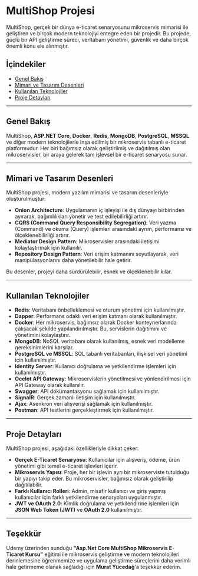 # MultiShop Projesi

MultiShop, gerçek bir dünya e-ticaret senaryosunu mikroservis mimarisi ile geliştiren ve birçok modern teknolojiyi entegre eden bir projedir. Bu projede, güçlü bir API geliştirme süreci, veritabanı yönetimi, güvenlik ve daha birçok önemli konu ele alınmıştır.

## İçindekiler
- [Genel Bakış](#genel-bakış)
- [Mimari ve Tasarım Desenleri](#mimari-ve-tasarım-desenleri)
- [Kullanılan Teknolojiler](#kullanılan-teknolojiler)
- [Proje Detayları](#proje-detayları)


---

## Genel Bakış

MultiShop, **ASP.NET Core**, **Docker**, **Redis**, **MongoDB**, **PostgreSQL**, **MSSQL** ve diğer modern teknolojilerle inşa edilmiş bir mikroservis tabanlı e-ticaret platformudur. Her biri bağımsız olarak geliştirilmiş ve dağıtılmış olan mikroservisler, bir araya gelerek tam işlevsel bir e-ticaret senaryosu sunar.


---

## Mimari ve Tasarım Desenleri

MultiShop projesi, modern yazılım mimarisi ve tasarım desenleriyle oluşturulmuştur:
- **Onion Architecture**: Uygulamanın iç işleyişi ile dış dünyayı birbirinden ayırarak, bağımlılıkları yönetir ve test edilebilirliği artırır.
- **CQRS (Command Query Responsibility Segregation)**: Veri yazma (Command) ve okuma (Query) işlemleri arasındaki ayrım, performansı ve ölçeklenebilirliği artırır.
- **Mediator Design Pattern**: Mikroservisler arasındaki iletişimi kolaylaştırmak için kullanılır.
- **Repository Design Pattern**: Veri erişim katmanını soyutlayarak, veri manipülasyonlarını daha yönetilebilir hale getirir.

Bu desenler, projeyi daha sürdürülebilir, esnek ve ölçeklenebilir kılar.

---

## Kullanılan Teknolojiler

- **Redis**: Veritabanı önbelleklemesi ve oturum yönetimi için kullanılmıştır.
- **Dapper**: Performans odaklı veri erişim katmanı olarak kullanılmıştır.
- **Docker**: Her mikroservis, bağımsız olarak Docker konteynerlarında çalışacak şekilde yapılandırılmıştır. Bu, servislerin dağıtımını ve yönetimini kolaylaştırır.
- **MongoDB**: NoSQL veritabanı olarak kullanılmış, esnek veri modelleme gereksinimlerini karşılar.
- **PostgreSQL ve MSSQL**: SQL tabanlı veritabanları, ilişkisel veri yönetimi için kullanılmıştır.
- **Identity Server**: Kullanıcı doğrulama ve yetkilendirme işlemleri için kullanılmıştır.
- **Ocelot API Gateway**: Mikroservislerin yönetilmesi ve yönlendirilmesi için API Gateway olarak kullanılır.
- **Swagger**: API dökümantasyonu sağlamak için kullanılmıştır.
- **SignalR**: Gerçek zamanlı iletişim için kullanılmıştır.
- **Ajax**: Asenkron veri alışverişi sağlamak için kullanılmıştır.
- **Postman**: API testlerini gerçekleştirmek için kullanılmıştır.

---

## Proje Detayları

MultiShop projesi, aşağıdaki özellikleriyle dikkat çeker:
- **Gerçek E-Ticaret Senaryosu**: Kullanıcılar için alışveriş, ödeme, ürün yönetimi gibi temel e-ticaret işlevleri içerir.
- **Mikroservis Yapısı**: Proje, her bir işlevin ayrı bir mikroserviste tutulduğu bir yapıyı takip eder. Bu mikroservisler, bağımsız olarak geliştirilip dağıtılabilir.
- **Farklı Kullanıcı Rolleri**: Admin, misafir kullanıcı ve giriş yapmış kullanıcılar için farklı yetkilendirme senaryoları uygulanmıştır.
- **JWT ve OAuth 2.0**: Kimlik doğrulama ve yetkilendirme işlemleri için **JSON Web Token (JWT)** ve **OAuth 2.0** kullanılmıştır.

---
## Teşekkür

Udemy üzerinden sunduğu **"Asp.Net Core MultiShop Mikroservis E-Ticaret Kursu"** eğitimi ile mikroservis geliştirme ve modern teknolojileri derinlemesine öğrenmemize ve uygulama geliştirme süreçlerini daha verimli hale getirmeme olanak sağladığı için **Murat Yücedağ**'a teşekkür ederim.


